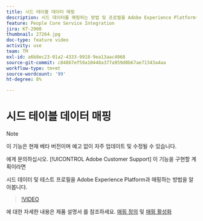 ```yaml
---
title: 시드 테이블 데이터 매핑
description: 시드 데이터를 매핑하는 방법 및 프로필을 Adobe Experience Platform(AEP)와 테스트하는 방법을 알아봅니다
feature: People Core Service Integration
jira: KT-2900
thumbnail: 27264.jpg
doc-type: feature video
activity: use
team: TM
exl-id: a6b8ec23-01a2-4333-9918-9ea13aac4068
source-git-commit: c84867ef59a10448a377a959d0b67ae71343a4aa
workflow-type: tm+mt
source-wordcount: '99'
ht-degree: 8%

---
```


# 시드 테이블 데이터 매핑

>[!NOTE]
>
>이 기능은 현재 베타 버전이며 예고 없이 자주 업데이트 및 수정될 수 있습니다.
>
>에게 문의하십시오. [!UICONTROL Adobe Customer Support] 이 기능을 구현할 계획이라면

시드 데이터 및 테스트 프로필을 Adobe Experience Platform과 매핑하는 방법을 알아봅니다.

>[!VIDEO](https://video.tv.adobe.com/v/27264?quality=12&learn=on)

에 대한 자세한 내용은 제품 설명서 를 참조하세요. [매핑 정의](https://experienceleague.adobe.com/docs/campaign-standard/using/integrating-with-adobe-cloud/adobe-experience-platform/data-connector/aep-mapping-definition.html) 및 [매핑 활성화](https://experienceleague.adobe.com/docs/campaign-standard/using/integrating-with-adobe-cloud/adobe-experience-platform/data-connector/aep-mapping-activation.html)
